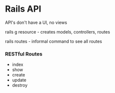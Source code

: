 # Rails API

API's don't have a UI, no views

rails g resource - creates models, controllers, routes

rails routes - informal command to see all routes

### RESTful Routes

- index
- show
- create
- update
- destroy